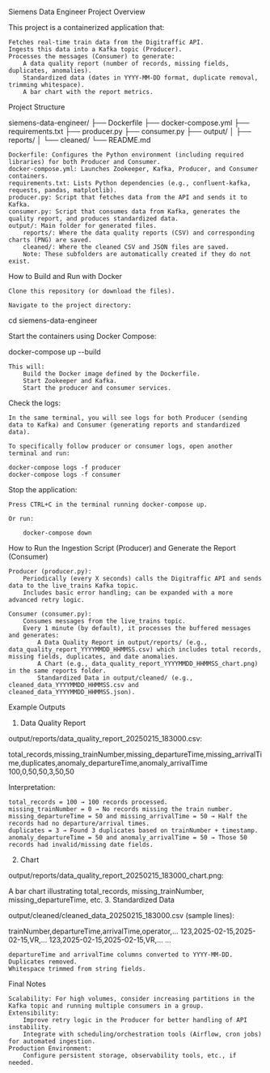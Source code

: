 Siemens Data Engineer Project
Overview

This project is a containerized application that:

    Fetches real-time train data from the Digitraffic API.
    Ingests this data into a Kafka topic (Producer).
    Processes the messages (Consumer) to generate:
        A data quality report (number of records, missing fields, duplicates, anomalies).
        Standardized data (dates in YYYY-MM-DD format, duplicate removal, trimming whitespace).
        A bar chart with the report metrics.

Project Structure

siemens-data-engineer/
├── Dockerfile
├── docker-compose.yml
├── requirements.txt
├── producer.py
├── consumer.py
├── output/
│   ├── reports/
│   └── cleaned/
└── README.md

    Dockerfile: Configures the Python environment (including required libraries) for both Producer and Consumer.
    docker-compose.yml: Launches Zookeeper, Kafka, Producer, and Consumer containers.
    requirements.txt: Lists Python dependencies (e.g., confluent-kafka, requests, pandas, matplotlib).
    producer.py: Script that fetches data from the API and sends it to Kafka.
    consumer.py: Script that consumes data from Kafka, generates the quality report, and produces standardized data.
    output/: Main folder for generated files.
        reports/: Where the data quality reports (CSV) and corresponding charts (PNG) are saved.
        cleaned/: Where the cleaned CSV and JSON files are saved.
        Note: These subfolders are automatically created if they do not exist.

How to Build and Run with Docker

    Clone this repository (or download the files).

    Navigate to the project directory:

cd siemens-data-engineer

Start the containers using Docker Compose:

docker-compose up --build

    This will:
        Build the Docker image defined by the Dockerfile.
        Start Zookeeper and Kafka.
        Start the producer and consumer services.

Check the logs:

    In the same terminal, you will see logs for both Producer (sending data to Kafka) and Consumer (generating reports and standardized data).

    To specifically follow producer or consumer logs, open another terminal and run:

    docker-compose logs -f producer
    docker-compose logs -f consumer

Stop the application:

    Press CTRL+C in the terminal running docker-compose up.

    Or run:

        docker-compose down

How to Run the Ingestion Script (Producer) and Generate the Report (Consumer)

    Producer (producer.py):
        Periodically (every X seconds) calls the Digitraffic API and sends data to the live_trains Kafka topic.
        Includes basic error handling; can be expanded with a more advanced retry logic.

    Consumer (consumer.py):
        Consumes messages from the live_trains topic.
        Every 1 minute (by default), it processes the buffered messages and generates:
            A Data Quality Report in output/reports/ (e.g., data_quality_report_YYYYMMDD_HHMMSS.csv) which includes total records, missing fields, duplicates, and date anomalies.
            A Chart (e.g., data_quality_report_YYYYMMDD_HHMMSS_chart.png) in the same reports folder.
            Standardized Data in output/cleaned/ (e.g., cleaned_data_YYYYMMDD_HHMMSS.csv and cleaned_data_YYYYMMDD_HHMMSS.json).

Example Outputs
1. Data Quality Report

output/reports/data_quality_report_20250215_183000.csv:

total_records,missing_trainNumber,missing_departureTime,missing_arrivalTime,duplicates,anomaly_departureTime,anomaly_arrivalTime
100,0,50,50,3,50,50

Interpretation:

    total_records = 100 → 100 records processed.
    missing_trainNumber = 0 → No records missing the train number.
    missing_departureTime = 50 and missing_arrivalTime = 50 → Half the records had no departure/arrival times.
    duplicates = 3 → Found 3 duplicates based on trainNumber + timestamp.
    anomaly_departureTime = 50 and anomaly_arrivalTime = 50 → Those 50 records had invalid/missing date fields.

2. Chart

output/reports/data_quality_report_20250215_183000_chart.png:

A bar chart illustrating total_records, missing_trainNumber, missing_departureTime, etc.
3. Standardized Data

output/cleaned/cleaned_data_20250215_183000.csv (sample lines):

trainNumber,departureTime,arrivalTime,operator,...
123,2025-02-15,2025-02-15,VR,...
123,2025-02-15,2025-02-15,VR,...
...

    departureTime and arrivalTime columns converted to YYYY-MM-DD.
    Duplicates removed.
    Whitespace trimmed from string fields.

Final Notes

    Scalability: For high volumes, consider increasing partitions in the Kafka topic and running multiple consumers in a group.
    Extensibility:
        Improve retry logic in the Producer for better handling of API instability.
        Integrate with scheduling/orchestration tools (Airflow, cron jobs) for automated ingestion.
    Production Environment:
        Configure persistent storage, observability tools, etc., if needed.
